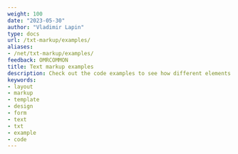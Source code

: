 ```yaml
---
weight: 100
date: "2023-05-30"
author: "Vladimir Lapin"
type: docs
url: /txt-markup/examples/
aliases:
- /net/txt-markup/examples/
feedback: OMRCOMMON
title: Text markup examples
description: Check out the code examples to see how different elements can be used and combined with each other.
keywords:
- layout
- markup
- template
- design
- form
- text
- txt
- example
- code
---
```

